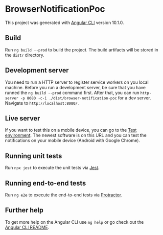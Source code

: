 # BrowserNotificationPoc

This project was generated with [Angular CLI](https://github.com/angular/angular-cli) version 10.1.0.

## Build

Run `ng build --prod` to build the project. The build artifacts will be stored in the `dist/` directory.

## Development server

You need to run a HTTP server to register service workers on you local machine. Before you run a development server, be sure that you have runned the `ng build --prod` command first. After that, you can run `http-server -p 8080 -c-1 ./dist/browser-notification-poc` for a dev server. Navigate to `http://localhost:8080/`.

## Live server
If you want to test this on a mobile device, you can go to the [Test environment](https://vanderlandetest-7b711.web.app/). The newest software is on this URL and you can test the notifications on your mobile device (Android with Google Chrome).

## Running unit tests

Run `npx jest` to execute the unit tests via [Jest](https://jestjs.io/).

## Running end-to-end tests

Run `ng e2e` to execute the end-to-end tests via [Protractor](http://www.protractortest.org/).

## Further help

To get more help on the Angular CLI use `ng help` or go check out the [Angular CLI README](https://github.com/angular/angular-cli/blob/master/README.md).

